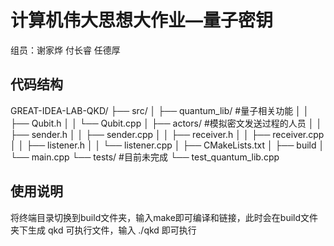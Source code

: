 # 计算机伟大思想大作业—量子密钥
组员：谢家烨 付长睿 任德厚


## 代码结构
GREAT-IDEA-LAB-QKD/
├── src/
│   ├── quantum_lib/        #量子相关功能
│   │   ├── Qubit.h
│   │   └── Qubit.cpp
│   ├── actors/             #模拟密文发送过程的人员
│   │   ├── sender.h
│   │   ├── sender.cpp 
│   │   ├── receiver.h 
│   │   ├── receiver.cpp
│   │   ├── listener.h
│   │   └── listener.cpp
│   ├── CMakeLists.txt
│   ├── build
│   └── main.cpp
└── tests/          #目前未完成
    └── test_quantum_lib.cpp

## 使用说明
将终端目录切换到build文件夹，输入make即可编译和链接，此时会在build文件夹下生成 qkd 可执行文件，输入 ./qkd 即可执行

